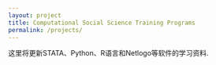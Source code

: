 ```yaml
---
layout: project
title: Computational Social Science Training Programs
permalink: /projects/
---
```


这里将更新STATA、Python、R语言和Netlogo等软件的学习资料.
